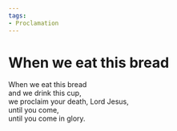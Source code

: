 ```yaml
---
tags:
- Proclamation
---
```


# When we eat this bread  

When we eat this bread  
and we drink this cup,  
we proclaim your death, Lord Jesus,  
until you come,  
until you come in glory.